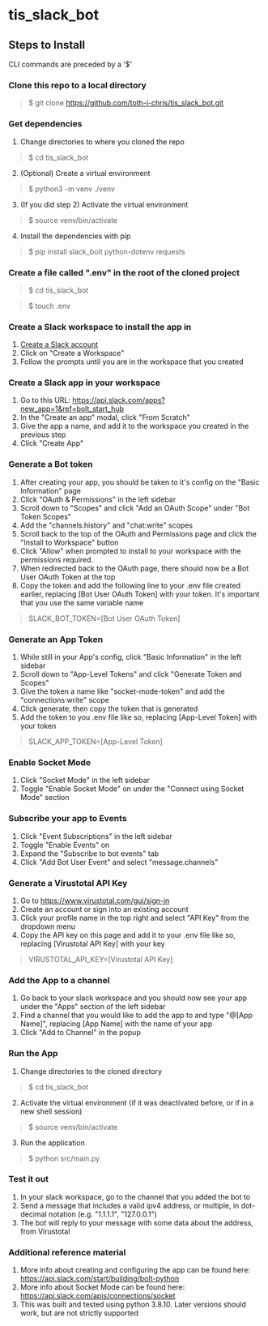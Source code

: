 # tis_slack_bot
## Steps to Install
CLI commands are preceded by a '$'
### Clone this repo to a local directory
> $ git clone https://github.com/toth-j-chris/tis_slack_bot.git
### Get dependencies
1. Change directories to where you cloned the repo
> $ cd tis_slack_bot
2. (Optional) Create a virtual environment
> $ python3 -m venv ./venv
3. (If you did step 2) Activate the virtual environment
> $ source venv/bin/activate
4. Install the dependencies with pip
> $ pip install slack_bolt python-dotenv requests
### Create a file called ".env" in the root of the cloned project
> $ cd tis_slack_bot

> $ touch .env
### Create a Slack workspace to install the app in
1. [Create a Slack account](https://slack.com/signin#/signin)
2. Click on "Create a Workspace"
3. Follow the prompts until you are in the workspace that you created
### Create a Slack app in your workspace
1. Go to this URL: https://api.slack.com/apps?new_app=1&ref=bolt_start_hub
2. In the "Create an app" modal, click "From Scratch"
3. Give the app a name, and add it to the workspace you created in the previous step
4. Click "Create App"
### Generate a Bot token
1. After creating your app, you should be taken to it's config on the "Basic Information" page
2. Click "OAuth & Permissions" in the left sidebar
3. Scroll down to "Scopes" and click "Add an OAuth Scope" under "Bot Token Scopes"
4. Add the "channels:history" and "chat:write" scopes 
5. Scroll back to the top of the OAuth and Permissions page and click the "Install to Workspace" button
6. Click "Allow" when prompted to install to your workspace with the permissions required.
7. When redirected back to the OAuth page, there should now be a Bot User OAuth Token at the top
8. Copy the token and add the following line to your .env file created earlier, replacing [Bot User OAuth Token] with your token. It's important that you use the same variable name
> SLACK_BOT_TOKEN=[Bot User OAuth Token]
### Generate an App Token
1. While still in your App's config, click "Basic Information" in the left sidebar 
2. Scroll down to "App-Level Tokens" and click "Generate Token and Scopes"
3. Give the token a name like "socket-mode-token" and add the "connections:write" scope
4. Click generate, then copy the token that is generated
5. Add the token to you .env file like so, replacing [App-Level Token] with your token
> SLACK_APP_TOKEN=[App-Level Token]
### Enable Socket Mode
1. Click "Socket Mode" in the left sidebar
2. Toggle "Enable Socket Mode" on under the "Connect using Socket Mode" section
### Subscribe your app to Events
1. Click "Event Subscriptions" in the left sidebar
2. Toggle "Enable Events" on
3. Expand the "Subscribe to bot events" tab
4. Click "Add Bot User Event" and select "message.channels"
### Generate a Virustotal API Key
1. Go to https://www.virustotal.com/gui/sign-in
2. Create an account or sign into an existing account
3. Click your profile name in the top right and select "API Key" from the dropdown menu
4. Copy the API key on this page and add it to your .env file like so, replacing [Virustotal API Key] with your key
> VIRUSTOTAL_API_KEY=[Virustotal API Key]
### Add the App to a channel
1. Go back to your slack workspace and you should now see your app under the "Apps" section of the left sidebar
2. Find a channel that you would like to add the app to and type "@[App Name]", replacing [App Name] with the name of your app
3. Click "Add to Channel" in the popup
### Run the App
1. Change directories to the cloned directory
> $ cd tis_slack_bot
2. Activate the virtual environment (if it was deactivated before, or if in a new shell session)
> $ source venv/bin/activate
3. Run the application
> $ python src/main.py
### Test it out
1. In your slack workspace, go to the channel that you added the bot to
2. Send a message that includes a valid ipv4 address, or multiple, in dot-decimal notation (e.g. "1.1.1.1", "127.0.0.1")
3. The bot will reply to your message with some data about the address, from Virustotal
### Additional reference material
1. More info about creating and configuring the app can be found here: https://api.slack.com/start/building/bolt-python
2. More info about Socket Mode can be found here: https://api.slack.com/apis/connections/socket
3. This was built and tested using python 3.8.10. Later versions should work, but are not strictly supported